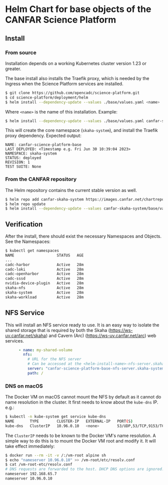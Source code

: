 # Helm Chart for base objects of the CANFAR Science Platform

## Install

### From source

Installation depends on a working Kubernetes cluster version 1.23 or greater.

The base install also installs the Traefik proxy, which is needed by the Ingress when the Science Platform services are installed.

```sh
$ git clone https://github.com/opencadc/science-platform.git
$ cd science-platform/deployment/helm
$ helm install --dependency-update --values ./base/values.yaml <name> ./base
```

Where `<name>` is the name of this installation.  Example:
```sh
$ helm install --dependency-update --values ./base/values.yaml canfar-science-platform-base ./base
```
This will create the core namespace (`skaha-system`), and install the Traefik proxy dependency.  Expected output:
```
NAME: canfar-science-platform-base
LAST DEPLOYED: <Timestamp e.g. Fri Jun 30 10:39:04 2023>
NAMESPACE: skaha-system
STATUS: deployed
REVISION: 1
TEST SUITE: None
```

### From the CANFAR repository

The Helm repository contains the current stable version as well.

```sh
$ helm repo add canfar-skaha-system https://images.canfar.net/chartrepo/skaha-system
$ helm repo update
$ helm install --dependency-update --values canfar-skaha-system/base/values.yaml canfar-science-platform-base canfar-skaha-system/base
```

## Verification

After the install, there should exist the necessary Namespaces and Objects.  See the Namespaces:

```sh
$ kubectl get namespaces
NAME                   STATUS   AGE
...
cadc-harbor            Active   28m
cadc-loki              Active   28m
cadc-openharbor        Active   28m
cadc-sssd              Active   28m
nvidia-device-plugin   Active   28m
skaha-nfs              Active   28m
skaha-system           Active   28m
skaha-workload         Active   28m
```

## NFS Service

This will install an NFS service ready to use.  It is an easy way to isolate the shared storage that is required by both the Skaha (https://ws-uv.canfar.net/skaha) and Cavern (Arc) (https://ws-uv.canfar.net/arc) web services.

```yaml
      - name: my-shared-volume
        nfs: 
          # URL for the NFS server
          # Can be accessed at the <helm-install-name>-nfs-server.skaha-system.svc.cluster.local hostname.
          server: "canfar-science-platform-base-nfs-server.skaha-system.svc.cluster.local" # Change this!
          path: /
```

### DNS on macOS

The Docker VM on macOS cannot mount the NFS by default as it cannot do name resolution in the cluster.  It first needs to know about the `kube-dns` IP.  e.g.:

```sh
$ kubectl -n kube-system get service kube-dns
NAME       TYPE        CLUSTER-IP   EXTERNAL-IP   PORT(S)                  AGE
kube-dns   ClusterIP   10.96.0.10   <none>        53/UDP,53/TCP,9153/TCP   4d23h
```

The `ClusterIP` needs to be known to the Docker VM's name resolution.  A simple way to do this is to mount the Docker VM root and modify it.  It will take effect immediately:

```sh
$ docker run --rm -it -v /:/vm-root alpine sh
$ echo "nameserver 10.96.0.10" >> /vm-root/etc/resolv.conf
$ cat /vm-root-etc/resolv.conf
# DNS requests are forwarded to the host. DHCP DNS options are ignored.
nameserver 192.168.65.7
nameserver 10.96.0.10
```
